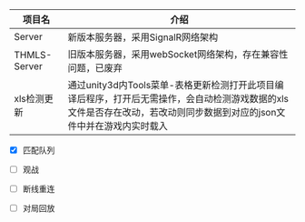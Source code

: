 |  项目名   | 介绍  |
|-|-|
| Server  | 新版本服务器，采用SignalR网络架构 |
| THMLS-Server  | 旧版本服务器，采用webSocket网络架构，存在兼容性问题，已废弃 |
|xls检测更新|通过unity3d内Tools菜单-表格更新检测打开此项目编译后程序，打开后无需操作，会自动检测游戏数据的xls文件是否存在改动，若改动则同步数据到对应的json文件中并在游戏内实时载入|

- [x] 匹配队列
- [ ] 观战
- [ ] 断线重连
- [ ] 对局回放


